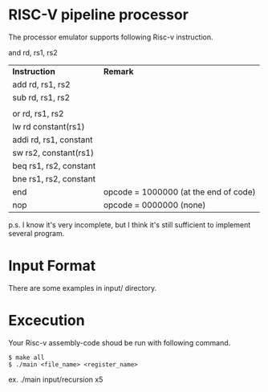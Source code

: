 # RISC-V pipeline processor
The processor emulator supports following Risc-v instruction.
<table>
  <tr>
    <td><strong>Instruction</strong></td>
            <td><strong>Remark</strong></td>
  </tr>
  <tr>
    <td>add rd, rs1, rs2</td>
  </tr>
  <tr>
    <td>sub rd, rs1, rs2</td>
  </tr>
  <tr>
    <td></td>and rd, rs1, rs2</td>
  </tr>
  <tr>
    <td>or rd, rs1, rs2</td>
  </tr>
  <tr>
    <td>lw rd constant(rs1)</td>
  </tr>
  <tr>
    <td>addi rd, rs1, constant</td>
  </tr>
  <tr>
    <td>sw rs2, constant(rs1)</td>
  </tr>
  <tr>
    <td>beq rs1, rs2, constant</td>
  </tr>
  <tr>
    <td>bne rs1, rs2, constant</td>
  </tr>
  <tr>
    <td>end</td>
    <td>opcode = 1000000 (at the end of code)</td>
  </tr>
  <tr>
    <td>nop</td>
    <td>opcode = 0000000 (none)</td>
  </tr> 
</table>
p.s. I know it's very incomplete, but I think it's still sufficient to implement several program.

# Input Format
There are some examples in input/ directory.

# Excecution
Your Risc-v assembly-code shoud be run with following command.
```shell
$ make all
$ ./main <file_name> <register_name>
```
ex. ./main input/recursion x5
